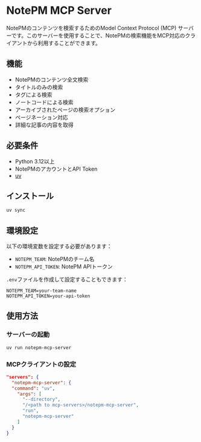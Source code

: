# NotePM MCP Server

NotePMのコンテンツを検索するためのModel Context Protocol (MCP) サーバーです。このサーバーを使用することで、NotePMの検索機能をMCP対応のクライアントから利用することができます。

## 機能

- NotePMのコンテンツ全文検索
- タイトルのみの検索
- タグによる検索
- ノートコードによる検索
- アーカイブされたページの検索オプション
- ページネーション対応
- 詳細な記事の内容を取得

## 必要条件

- Python 3.12以上
- NotePMのアカウントとAPI Token
- [uv](https://github.com/astral-sh/uv)

## インストール

```sh
uv sync
```

## 環境設定

以下の環境変数を設定する必要があります：

- `NOTEPM_TEAM`: NotePMのチーム名
- `NOTEPM_API_TOKEN`: NotePM APIトークン

`.env`ファイルを作成して設定することもできます：

```.env
NOTEPM_TEAM=your-team-name
NOTEPM_API_TOKEN=your-api-token
```

## 使用方法

### サーバーの起動

```bash
uv run notepm-mcp-server
```

### MCPクライアントの設定

```json
"servers": {
  "notepm-mcp-server": {
  "command": "uv",
    "args": [
      "--directory",
      "/<path to mcp-servers>/notepm-mcp-server",
      "run",
      "notepm-mcp-server"
    ]
  }
}
```
